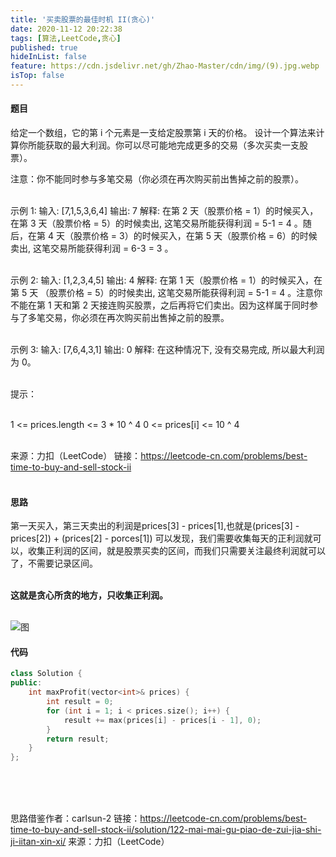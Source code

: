 ```yaml
---
title: '买卖股票的最佳时机 II(贪心)'
date: 2020-11-12 20:22:38
tags: [算法,LeetCode,贪心]
published: true
hideInList: false
feature: https://cdn.jsdelivr.net/gh/Zhao-Master/cdn/img/(9).jpg.webp
isTop: false
---
```

#### 题目
给定一个数组，它的第 i 个元素是一支给定股票第 i 天的价格。
设计一个算法来计算你所能获取的最大利润。你可以尽可能地完成更多的交易（多次买卖一支股票）。
<!-- more -->
注意：你不能同时参与多笔交易（你必须在再次购买前出售掉之前的股票）。<br><br>

示例 1:
输入: [7,1,5,3,6,4]
输出: 7
解释: 在第 2 天（股票价格 = 1）的时候买入，在第 3 天（股票价格 = 5）的时候卖出, 这笔交易所能获得利润 = 5-1 = 4 。随后，在第 4 天（股票价格 = 3）的时候买入，在第 5 天（股票价格 = 6）的时候卖出, 这笔交易所能获得利润 = 6-3 = 3 。<br><br>

示例 2:
输入: [1,2,3,4,5]
输出: 4
解释: 在第 1 天（股票价格 = 1）的时候买入，在第 5 天 （股票价格 = 5）的时候卖出, 这笔交易所能获得利润 = 5-1 = 4 。注意你不能在第 1 天和第 2 天接连购买股票，之后再将它们卖出。因为这样属于同时参与了多笔交易，你必须在再次购买前出售掉之前的股票。<br><br>

示例 3:
输入: [7,6,4,3,1]
输出: 0
解释: 在这种情况下, 没有交易完成, 所以最大利润为 0。<br><br>


提示：<br><br>

1 <= prices.length <= 3 * 10 ^ 4
0 <= prices[i] <= 10 ^ 4<br><br>

来源：力扣（LeetCode）
链接：https://leetcode-cn.com/problems/best-time-to-buy-and-sell-stock-ii<br><br>

####  思路
第一天买入，第三天卖出的利润是prices[3] - prices[1],也就是(prices[3] - prices[2]) + (prices[2] - porces[1])
可以发现，我们需要收集每天的正利润就可以，收集正利润的区间，就是股票买卖的区间，而我们只需要关注最终利润就可以了，不需要记录区间。<br><br>

**这就是贪心所贪的地方，只收集正利润。**<br><br>

![图](https://cdn.jsdelivr.net/gh/ZSakuraTears/cdn/img/1604803105-SzWZhG-122.%E4%B9%B0%E5%8D%96%E8%82%A1%E7%A5%A8%E7%9A%84%E6%9C%80%E4%BD%B3%E6%97%B6%E6%9C%BAII.png)

#### 代码
```C++
class Solution {
public:
    int maxProfit(vector<int>& prices) {
        int result = 0;
        for (int i = 1; i < prices.size(); i++) {
            result += max(prices[i] - prices[i - 1], 0);
        }
        return result;
    }
};
```
<br><br><br>



思路借鉴作者：carlsun-2
链接：https://leetcode-cn.com/problems/best-time-to-buy-and-sell-stock-ii/solution/122-mai-mai-gu-piao-de-zui-jia-shi-ji-iitan-xin-xi/
来源：力扣（LeetCode）